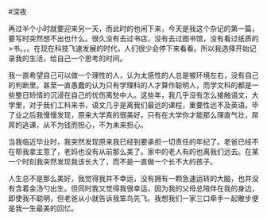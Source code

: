 #深夜
  
再过半个小时就要迎来另一天，而此时的也闲下来，今天是我这个杂记的第一篇，要写时突然想不出也什么。很久没有去过书店，没有去过图书馆，没有看过纸质的>书。。。在现在科技飞速发展的时代，人们很少会停下来看看。所以我选择开始记录我的生活，给自己一个思考的时间。


我一直希望自己可以做一个理性的人，认为太感性的人总是被环境左右，没有自己的判断里。甚至一直愚蠢的认为只有学理科的人才算作聪明人，而学文科的都是一些整日矫情的沉浸在自己的忧伤离愁中人。这些年，我几乎没有怎么接触语文，大学里，对于我们工科来书，语文几乎是离我们最远的课程，重要性远不及英语。毕了业之后我慢慢发现，原来大学真的很美好。只有在大学你才能那么理直气壮，屌屌的逃课，从不为钱而担心，不为未来担心。


当我临近毕业时，我突然发现原来我已经到要承担一切责任的年纪了。老爸已经不在帮我拿主意了，老妈也没有从前那么美了。家中的老人有的也离我们远去。在某一个时刻我突然发现我该长大了，而不是一直做一个长不大的孩子。


人生总不是那么美好，我觉得我并不幸运，没有拥有一颗急速运转的大脑，也并没有含着金汤勺出生。但同时我又觉得我很幸运，因为我的父母总陪伴在我的身边，即使我不聪明，但老爸从小就告诉我笨鸟先飞。我想我们一家三口牵手一起散步便是我一生最美的回忆。

